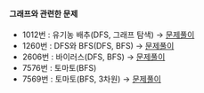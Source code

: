#### 그래프와 관련한 문제

   * 1012번 : 유기농 배추(DFS, 그래프 탐색) → [문제풀이](https://chanos.tistory.com/entry/%EB%B0%B1%EC%A4%80-1012%EB%B2%88-%EC%9C%A0%EA%B8%B0%EB%86%8D-%EB%B0%B0%EC%B6%94-%ED%8C%8C%EC%9D%B4%EC%8D%AC-%EB%AC%B8%EC%A0%9C%ED%92%80%EC%9D%B4)  
   * 1260번 : DFS와 BFS(DFS, BFS) → [문제풀이](https://chanos.tistory.com/entry/%EB%B0%B1%EC%A4%80-1260%EB%B2%88-DFS%EC%99%80-BFS-%ED%8C%8C%EC%9D%B4%EC%8D%AC-%EB%AC%B8%EC%A0%9C-%ED%92%80%EC%9D%B4)
   * 2606번 : 바이러스(DFS, BFS) → [문제풀이](https://chanos.tistory.com/entry/%EB%B0%B1%EC%A4%80-2606%EB%B2%88-%EB%B0%94%EC%9D%B4%EB%9F%AC%EC%8A%A4-%ED%8C%8C%EC%9D%B4%EC%8D%AC-%EB%AC%B8%EC%A0%9C-%ED%92%80%EC%9D%B4-DFS%EC%99%80-BFS-%EC%B0%A8%EC%9D%B4)  
   * 7576번 : 토마토(BFS)  
   * 7569번 : 토마토(BFS, 3차원) → [문제풀이](https://chanos.tistory.com/entry/%EB%B0%B1%EC%A4%80-7569%EB%B2%88-%ED%86%A0%EB%A7%88%ED%86%A0-%ED%8C%8C%EC%9D%B4%EC%8D%AC-%EB%AC%B8%EC%A0%9C-%ED%92%80%EC%9D%B4)  